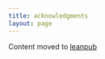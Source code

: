 ```yaml
---
title: acknowledgments
layout: page
---
```


Content moved to [leanpub](https://leanpub.com/darkroomretreat/read#acknowledgments)
